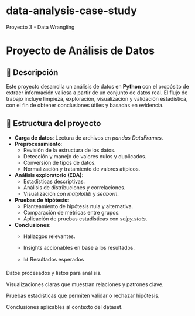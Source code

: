 # data-analysis-case-study
Proyecto 3 - Data Wrangling
# Proyecto de Análisis de Datos  

## 📌 Descripción  
Este proyecto desarrolla un análisis de datos en **Python** con el propósito de extraer información valiosa a partir de un conjunto de datos real. El flujo de trabajo incluye limpieza, exploración, visualización y validación estadística, con el fin de obtener conclusiones útiles y basadas en evidencia.  

## 📂 Estructura del proyecto  
- **Carga de datos**: Lectura de archivos en *pandas DataFrames*.  
- **Preprocesamiento**:  
  - Revisión de la estructura de los datos.  
  - Detección y manejo de valores nulos y duplicados.  
  - Conversión de tipos de datos.  
  - Normalización y tratamiento de valores atípicos.  
- **Análisis exploratorio (EDA)**:  
  - Estadísticas descriptivas.  
  - Análisis de distribuciones y correlaciones.  
  - Visualización con *matplotlib* y *seaborn*.  
- **Pruebas de hipótesis**:  
  - Planteamiento de hipótesis nula y alternativa.  
  - Comparación de métricas entre grupos.  
  - Aplicación de pruebas estadísticas con *scipy.stats*.  
- **Conclusiones**:  
  - Hallazgos relevantes.  
  - Insights accionables en base a los resultados.
 
  - 📊 Resultados esperados

Datos procesados y listos para análisis.

Visualizaciones claras que muestran relaciones y patrones clave.

Pruebas estadísticas que permiten validar o rechazar hipótesis.

Conclusiones aplicables al contexto del dataset.

